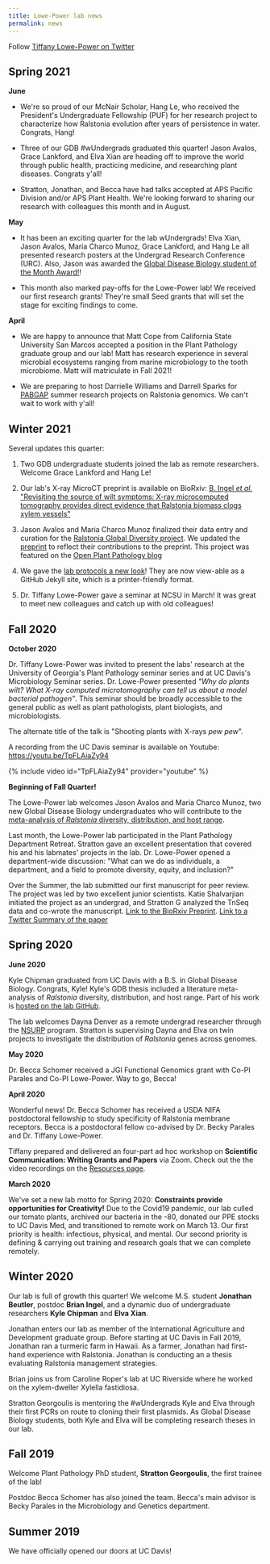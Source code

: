 ```yaml
---
title: Lowe-Power lab news
permalink: news
---
```


Follow [Tiffany Lowe-Power on Twitter](https://twitter.com/TLowePower)

## Spring 2021
**June**<br>

* We're so proud of our McNair Scholar, Hang Le, who received the President's Undergraduate Fellowship (PUF) for her research project to characterize how Ralstonia evolution after years of persistence in water. Congrats, Hang!

* Three of our GDB #wUndergrads graduated this quarter!  Jason Avalos, Grace Lankford, and Elva Xian are heading off to improve the world through public health, practicing medicine, and researching plant diseases. Congrats y'all!

* Stratton, Jonathan, and Becca have had talks accepted at APS Pacific Division and/or APS Plant Health. We're looking forward to sharing our research with colleagues this month and in August. 

**May** <br>
* It has been an exciting quarter for the lab wUndergrads! Elva Xian, Jason Avalos, Maria Charco Munoz, Grace Lankford, and Hang Le all presented research posters at the Undergrad Research Conference (URC). Also, Jason was awarded the [Global Disease Biology student of the Month Award!](https://gdb.ucdavis.edu/news/may-student-month-jason-avalos?fbclid=IwAR1OvlAt6XElxgkE-dt7Ko_OlsvJ38SY_IBsdbu174MP9aPJZgel1OP8acc)!

* This month also marked pay-offs for the Lowe-Power lab!  We received our first research grants!  They're small Seed grants that will set the stage for exciting findings to come.

**April**<br>
* We are happy to announce that Matt Cope from California State University San Marcos accepted a position in the Plant Pathology graduate group and our lab! Matt has research experience in several microbial ecosystems ranging from marine microbiology to the tooth microbiome. Matt will matriculate in Fall 2021!

* We are preparing to host Darrielle Williams and Darrell Sparks for [PABGAP](https://pabgap.ucdavis.edu/) summer research projects on Ralstonia genomics. We can't wait to work with y'all!  


## Winter 2021

Several updates this quarter:

1. Two GDB undergraduate students joined the lab as remote researchers.  Welcome Grace Lankford and Hang Le!

1. Our lab's X-ray MicroCT preprint is available on BioRxiv: [B. Ingel *et al.* "Revisiting the source of wilt symptoms: X-ray microcomputed tomography provides direct evidence that Ralstonia biomass clogs xylem vessels"](https://www.biorxiv.org/content/10.1101/2021.03.19.436187v1.full)

2. Jason Avalos and Maria Charco Munoz finalized their data entry and curation for the [Ralstonia Global Diversity project](https://github.com/lowepowerlab/Ralstonia_Global_Diversity). We updated the [preprint](https://www.biorxiv.org/content/10.1101/2020.07.13.189936v2.full) to reflect their contributions to the preprint.  This project was featured on the [Open Plant Pathology blog](https://openplantpathology.org/posts/2021-03-24-rsscdb-a-database-for-tracking-the-global-spread-of-ralstonia-solanacearum-sequevars-and-strains/)

3. We gave the [lab protocols a new look](http://lowepowerlab.ucdavis.edu/protocols/)! They are now view-able as a GitHub Jekyll site, which is a printer-friendly format. 

4. Dr. Tiffany Lowe-Power gave a seminar at NCSU in March!  It was great to meet new colleagues and catch up with old colleagues!


## Fall 2020

**October 2020**

Dr. Tiffany Lowe-Power was invited to present the labs' research at the University of Georgia's Plant Pathology seminar series and at UC Davis's Microbiology Seminar series. Dr. Lowe-Power presented *"Why do plants wilt? What X-ray computed microtomography can tell us about a model bacterial pathogen”*. This seminar should be broadly accessible to the general public as well as plant pathologists, plant biologists, and microbiologists. 

The alternate title of the talk is "Shooting plants with X-rays *pew pew*". 

A recording from the UC Davis seminar is available on Youtube: https://youtu.be/TpFLAiaZy94

{% include video id="TpFLAiaZy94" provider="youtube" %}

**Beginning of Fall Quarter!**

The Lowe-Power lab welcomes Jason Avalos and Maria Charco Munoz, two new Global Disease Biology undergraduates who will contribute to the [meta-analysis of *Ralstonia* diversity, distribution, and host range](https://github.com/lowepowerlab/Ralstonia_Global_Diversity/blob/master/README.md).  

Last month, the Lowe-Power lab participated in the Plant Pathology Department Retreat. Stratton gave an excellent presentation that covered his and his labmates' projects in the lab. Dr. Lowe-Power opened a department-wide discussion: "What can we do as individuals, a department, and a field to promote diversity, equity, and inclusion?"

Over the Summer, the lab submitted our first manuscript for peer review. The project was led by two excellent junior scientists. Katie Shalvarjian initiated the project as an undergrad, and Stratton G analyzed the TnSeq data and co-wrote the manuscript. [Link to the BioRxiv Preprint](https://www.biorxiv.org/content/10.1101/2020.08.31.276741v1). [Link to a Twitter Summary of the paper](https://twitter.com/TLowePower/status/1301164432492359681?s=20)

## Spring 2020

**June 2020**

Kyle Chipman graduated from UC Davis with a B.S. in Global Disease Biology. Congrats, Kyle!  Kyle's GDB thesis included a literature meta-analysis of *Ralstonia* diversity, distribution, and host range. Part of his work is [hosted on the lab GitHub](https://github.com/lowepowerlab/Ralstonia_Global_Diversity/blob/master/README.md).  

The lab welcomes Dayna Denver as a remote undergrad researcher through the [NSURP](NSURP.org) program. Stratton is supervising Dayna and Elva on twin projects to investigate the distribution of *Ralstonia* genes across genomes. 
 
**May 2020**

Dr. Becca Schomer received a JGI Functional Genomics grant with Co-PI Parales and Co-PI Lowe-Power. Way to go, Becca!

**April 2020**

Wonderful news! Dr. Becca Schomer has received a USDA NIFA postdoctoral fellowship to study specificity of Ralstonia membrane receptors.  Becca is a postdoctoral fellow co-advised by Dr. Becky Parales and Dr. Tiffany Lowe-Power. 

Tiffany prepared and delivered an four-part ad hoc workshop on **Scientific Communication: Writing Grants and Papers** via Zoom.  Check out the the video recordings on the [Resources page](/resources.md). 

**March 2020**

We've set a new lab motto for Spring 2020: **Constraints provide opportunities for Creativity!** Due to the Covid19 pandemic, our lab culled our tomato plants, archived our bacteria in the -80, donated our PPE stocks to UC Davis Med, and transitioned to remote work on March 13. Our first priority is health: infectious, physical, and mental. Our second priority is defining & carrying out training and research goals that we can complete remotely. 

## Winter 2020

Our lab is full of growth this quarter!  We welcome M.S. student **Jonathan Beutler**, postdoc **Brian Ingel**, and a dynamic duo of undergraduate researchers **Kyle Chipman** and **Elva Xian**. 

Jonathan enters our lab as member of the International Agriculture and Development graduate group.  Before starting at UC Davis in Fall 2019, Jonathan ran a turmeric farm in Hawaii. As a farmer, Jonathan had first-hand experience with Ralstonia.  Jonathan is conducting an a thesis evaluating Ralstonia management strategies.   

Brian joins us from Caroline Roper's lab at UC Riverside where he worked on the xylem-dweller Xylella fastidiosa.  

Stratton Georgoulis is mentoring the #wUndergrads Kyle and Elva through their first PCRs on route to cloning their first plasmids. As Global Disease Biology students, both Kyle and Elva will be completing research theses in our lab. 

## Fall 2019

Welcome Plant Pathology PhD student, **Stratton Georgoulis**, the first trainee of the lab!

Postdoc Becca Schomer has also joined the team.  Becca's main advisor is Becky Parales in the Microbiology and Genetics department. 

## Summer 2019

We have officially opened our doors at UC Davis!
